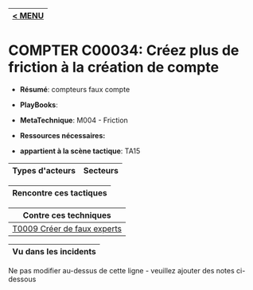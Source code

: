 |[< MENU](../README.md)|
|---|
# COMPTER C00034: Créez plus de friction à la création de compte

* **Résumé**: compteurs faux compte

* **PlayBooks**:

* **MetaTechnique**: M004 - Friction

* **Ressources nécessaires:**

* **appartient à la scène tactique**: TA15


|Types d'acteurs |Secteurs |
|----------- |------- |



|Rencontre ces tactiques |
|---------------------- |



|Contre ces techniques |
|------------------------- |
|[T0009 Créer de faux experts](../../generated_pages/techniques/T0009.md) |



|Vu dans les incidents |
|----------------- |


Ne pas modifier au-dessus de cette ligne - veuillez ajouter des notes ci-dessous